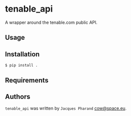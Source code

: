 # tenable_api

A wrapper around the tenable.com public API.

## Usage

## Installation

```shell
$ pip install .
```

## Requirements

## Authors

``tenable_api`` was written by ``Jacques Pharand`` <cow@space.eu>.
